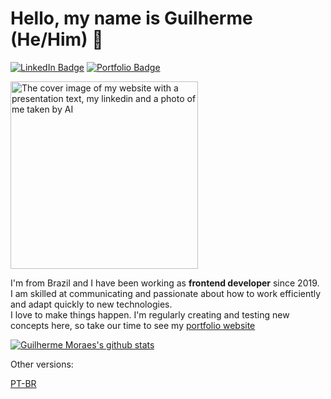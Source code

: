 # Hello, my name is Guilherme (He/Him) 👋

[![LinkedIn Badge](https://img.shields.io/badge/-LinkedIn-blue?logo=Linkedin&logoColor=white)](https://www.linkedin.com/in/guimoraesdev/)
[![Portfolio Badge](https://img.shields.io/static/v1?label=&message=Portfolio&color=49213B&logo=GoogleChrome)](https://www.guimoraes.dev/)

<img src="https://www.guimoraes.dev/cover.png" alt="The cover image of my website with a presentation text, my linkedin and a photo of me taken by AI" height="300px"/>

I'm from Brazil and I have been working as <b>frontend developer</b> since 2019.  
I am skilled at communicating and passionate about how to work efficiently and adapt quickly to new technologies.  
I love to make things happen. I'm regularly creating and testing new concepts here, so take our time to see my [portfolio website](https://www.guimoraes.dev/)

[![Guilherme Moraes's github stats](http://github-profile-summary-cards.vercel.app/api/cards/profile-details?username=guimoraesdev&theme=material_palenight)](https://github.com/GuiMoraesDev)

Other versions:

[PT-BR](https://github.com/GuiMoraesDev/GuiMoraesDev/blob/main/README_PTBR.md)
